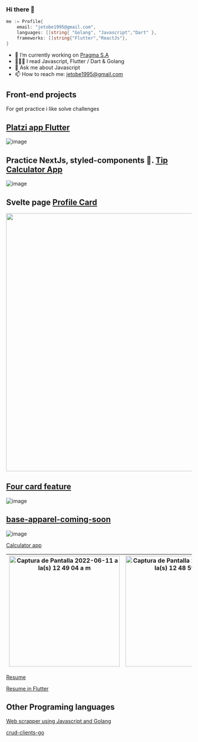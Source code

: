### Hi there 👋

<!--
**jetobe95/jetobe95** is a ✨ _special_ ✨ repository because its `README.md` (this file) appears on your GitHub profile.

Here are some ideas to get you started:


-->

```go
me := Profile{
	email: "jetobe1995@gmail.com",
	languages: []string{ "Golang", "Javascript","Dart" },
	frameworks: []string{"Flutter","ReactJs"},
}

```


- 🔭 I’m currently working on [Pragma S.A](https://www.pragma.com.co/es)
- 👨🏽‍💻 I read  Javascript, Flutter / Dart & Golang
- 💬 Ask me about Javascript
- 📫 How to reach me: jetobe1995@gmail.com


## Front-end projects
For get practice i like solve challenges

## [Platzi app Flutter](https://github.com/jetobe95/platzi_best_ui)

![image](https://user-images.githubusercontent.com/25536713/173174860-6c36207e-22ea-4a0c-b3d1-ba923000ec55.png)


## Practice NextJs, styled-components 💅. [Tip Calculator App](https://tip-calculator-app-main-six.vercel.app/)

![image](https://user-images.githubusercontent.com/25536713/173174901-f7f2ddaf-1256-4a63-9e59-ed9dc4ad6829.png)


## Svelte page [Profile Card](https://profile-card-component-snowy.vercel.app/)

<img src="https://user-images.githubusercontent.com/25536713/173174916-151f5c7c-7cdf-4d2f-93b4-7567d8d339d8.png" width="700"/>


## [Four card feature](https://react-four-card-feature-2.vercel.app/)

![image](https://user-images.githubusercontent.com/25536713/173174971-41321b2d-73d1-4a8b-8467-d3c92009eccb.png)


## [base-apparel-coming-soon](https://jetobe95.github.io/base-apparel-coming-soon/)
![image](https://user-images.githubusercontent.com/25536713/173174986-967c5bb5-f4e6-467a-a0c1-8d6041ed19e4.png)


[Calculator app](https://calculator-app-98lstbmmq-alto951.vercel.app/)

|  <img width="300" alt="Captura de Pantalla 2022-06-11 a la(s) 12 49 04 a m" src="https://user-images.githubusercontent.com/25536713/173175074-fb7237b9-0457-4af0-a60c-2816f6403fac.png"> |  <img width="300" alt="Captura de Pantalla 2022-06-11 a la(s) 12 48 59 a m" src="https://user-images.githubusercontent.com/25536713/173175112-4450a7f7-f713-437d-bbb6-c54b1b98c804.png"> |   <img width="300" alt="Captura de Pantalla 2022-06-11 a la(s) 12 48 56 a m" src="https://user-images.githubusercontent.com/25536713/173175115-435d7812-b3d4-461a-87bc-7b4f3dbc56cc.png"> |
|---|---|---|





[Resume](https://resume-nextjs-phi.vercel.app/)

[Resume in Flutter](https://resume-in-flutter.vercel.app/#/)



## Other Programing languages
[ Web scrapper using Javascript and Golang ](https://github.com/jetobe95/puppeteer-playground)

[crud-clients-go](https://github.com/jetobe95/crud-clients-go)
